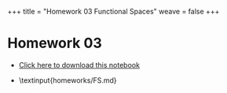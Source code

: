 +++
title = "Homework 03 Functional Spaces"
weave = false
+++

# Homework 03

- [Click here to download this notebook](FS.ipynb)
  
- \textinput{homeworks/FS.md}